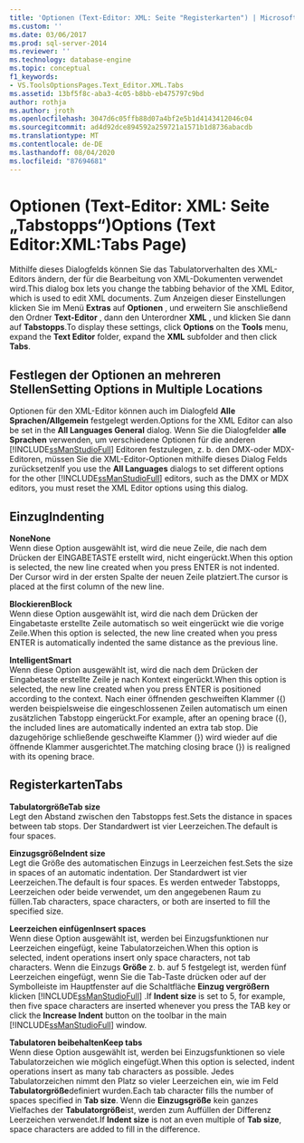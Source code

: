 ```yaml
---
title: 'Optionen (Text-Editor: XML: Seite "Registerkarten") | Microsoft-Dokumentation'
ms.custom: ''
ms.date: 03/06/2017
ms.prod: sql-server-2014
ms.reviewer: ''
ms.technology: database-engine
ms.topic: conceptual
f1_keywords:
- VS.ToolsOptionsPages.Text_Editor.XML.Tabs
ms.assetid: 13bf5f8c-aba3-4c05-b8bb-eb475797c9bd
author: rothja
ms.author: jroth
ms.openlocfilehash: 3047d6c05ffb88d07a4bf2e5b1d4143412046c04
ms.sourcegitcommit: ad4d92dce894592a259721a1571b1d8736abacdb
ms.translationtype: MT
ms.contentlocale: de-DE
ms.lasthandoff: 08/04/2020
ms.locfileid: "87694681"
---
```

# <a name="options-text-editorxmltabs-page"></a><span data-ttu-id="5cb60-102">Optionen (Text-Editor: XML: Seite „Tabstopps“)</span><span class="sxs-lookup"><span data-stu-id="5cb60-102">Options (Text Editor:XML:Tabs Page)</span></span>
  <span data-ttu-id="5cb60-103">Mithilfe dieses Dialogfelds können Sie das Tabulatorverhalten des XML-Editors ändern, der für die Bearbeitung von XML-Dokumenten verwendet wird.</span><span class="sxs-lookup"><span data-stu-id="5cb60-103">This dialog box lets you change the tabbing behavior of the XML Editor, which is used to edit XML documents.</span></span> <span data-ttu-id="5cb60-104">Zum Anzeigen dieser Einstellungen klicken Sie im Menü **Extras** auf **Optionen** , und erweitern Sie anschließend den Ordner **Text-Editor** , dann den Unterordner **XML** , und klicken Sie dann auf **Tabstopps**.</span><span class="sxs-lookup"><span data-stu-id="5cb60-104">To display these settings, click **Options** on the **Tools** menu, expand the **Text Editor** folder, expand the **XML** subfolder and then click **Tabs**.</span></span>  
  
## <a name="setting-options-in-multiple-locations"></a><span data-ttu-id="5cb60-105">Festlegen der Optionen an mehreren Stellen</span><span class="sxs-lookup"><span data-stu-id="5cb60-105">Setting Options in Multiple Locations</span></span>  
 <span data-ttu-id="5cb60-106">Optionen für den XML-Editor können auch im Dialogfeld **Alle Sprachen/Allgemein** festgelegt werden.</span><span class="sxs-lookup"><span data-stu-id="5cb60-106">Options for the XML Editor can also be set in the **All Languages General** dialog.</span></span> <span data-ttu-id="5cb60-107">Wenn Sie die Dialogfelder **alle Sprachen** verwenden, um verschiedene Optionen für die anderen [!INCLUDE[ssManStudioFull](../includes/ssmanstudiofull-md.md)] Editoren festzulegen, z. b. den DMX-oder MDX-Editoren, müssen Sie die XML-Editor-Optionen mithilfe dieses Dialog Felds zurücksetzen</span><span class="sxs-lookup"><span data-stu-id="5cb60-107">If you use the **All Languages** dialogs to set different options for the other [!INCLUDE[ssManStudioFull](../includes/ssmanstudiofull-md.md)] editors, such as the DMX or MDX editors, you must reset the XML Editor options using this dialog.</span></span>  
  
## <a name="indenting"></a><span data-ttu-id="5cb60-108">Einzug</span><span class="sxs-lookup"><span data-stu-id="5cb60-108">Indenting</span></span>  
 <span data-ttu-id="5cb60-109">**None**</span><span class="sxs-lookup"><span data-stu-id="5cb60-109">**None**</span></span>  
 <span data-ttu-id="5cb60-110">Wenn diese Option ausgewählt ist, wird die neue Zeile, die nach dem Drücken der EINGABETASTE erstellt wird, nicht eingerückt.</span><span class="sxs-lookup"><span data-stu-id="5cb60-110">When this option is selected, the new line created when you press ENTER is not indented.</span></span> <span data-ttu-id="5cb60-111">Der Cursor wird in der ersten Spalte der neuen Zeile platziert.</span><span class="sxs-lookup"><span data-stu-id="5cb60-111">The cursor is placed at the first column of the new line.</span></span>  
  
 <span data-ttu-id="5cb60-112">**Blockieren**</span><span class="sxs-lookup"><span data-stu-id="5cb60-112">**Block**</span></span>  
 <span data-ttu-id="5cb60-113">Wenn diese Option ausgewählt ist, wird die nach dem Drücken der Eingabetaste erstellte Zeile automatisch so weit eingerückt wie die vorige Zeile.</span><span class="sxs-lookup"><span data-stu-id="5cb60-113">When this option is selected, the new line created when you press ENTER is automatically indented the same distance as the previous line.</span></span>  
  
 <span data-ttu-id="5cb60-114">**Intelligent**</span><span class="sxs-lookup"><span data-stu-id="5cb60-114">**Smart**</span></span>  
 <span data-ttu-id="5cb60-115">Wenn diese Option ausgewählt ist, wird die nach dem Drücken der Eingabetaste erstellte Zeile je nach Kontext eingerückt.</span><span class="sxs-lookup"><span data-stu-id="5cb60-115">When this option is selected, the new line created when you press ENTER is positioned according to the context.</span></span> <span data-ttu-id="5cb60-116">Nach einer öffnenden geschweiften Klammer ({) werden beispielsweise die eingeschlossenen Zeilen automatisch um einen zusätzlichen Tabstopp eingerückt.</span><span class="sxs-lookup"><span data-stu-id="5cb60-116">For example, after an opening brace ({), the included lines are automatically indented an extra tab stop.</span></span> <span data-ttu-id="5cb60-117">Die dazugehörige schließende geschweifte Klammer (}) wird wieder auf die öffnende Klammer ausgerichtet.</span><span class="sxs-lookup"><span data-stu-id="5cb60-117">The matching closing brace (}) is realigned with its opening brace.</span></span>  
  
## <a name="tabs"></a><span data-ttu-id="5cb60-118">Registerkarten</span><span class="sxs-lookup"><span data-stu-id="5cb60-118">Tabs</span></span>  
 <span data-ttu-id="5cb60-119">**Tabulatorgröße**</span><span class="sxs-lookup"><span data-stu-id="5cb60-119">**Tab size**</span></span>  
 <span data-ttu-id="5cb60-120">Legt den Abstand zwischen den Tabstopps fest.</span><span class="sxs-lookup"><span data-stu-id="5cb60-120">Sets the distance in spaces between tab stops.</span></span> <span data-ttu-id="5cb60-121">Der Standardwert ist vier Leerzeichen.</span><span class="sxs-lookup"><span data-stu-id="5cb60-121">The default is four spaces.</span></span>  
  
 <span data-ttu-id="5cb60-122">**Einzugsgröße**</span><span class="sxs-lookup"><span data-stu-id="5cb60-122">**Indent size**</span></span>  
 <span data-ttu-id="5cb60-123">Legt die Größe des automatischen Einzugs in Leerzeichen fest.</span><span class="sxs-lookup"><span data-stu-id="5cb60-123">Sets the size in spaces of an automatic indentation.</span></span> <span data-ttu-id="5cb60-124">Der Standardwert ist vier Leerzeichen.</span><span class="sxs-lookup"><span data-stu-id="5cb60-124">The default is four spaces.</span></span> <span data-ttu-id="5cb60-125">Es werden entweder Tabstopps, Leerzeichen oder beide verwendet, um den angegebenen Raum zu füllen.</span><span class="sxs-lookup"><span data-stu-id="5cb60-125">Tab characters, space characters, or both are inserted to fill the specified size.</span></span>  
  
 <span data-ttu-id="5cb60-126">**Leerzeichen einfügen**</span><span class="sxs-lookup"><span data-stu-id="5cb60-126">**Insert spaces**</span></span>  
 <span data-ttu-id="5cb60-127">Wenn diese Option ausgewählt ist, werden bei Einzugsfunktionen nur Leerzeichen eingefügt, keine Tabulatorzeichen.</span><span class="sxs-lookup"><span data-stu-id="5cb60-127">When this option is selected, indent operations insert only space characters, not tab characters.</span></span> <span data-ttu-id="5cb60-128">Wenn die Einzugs **Größe** z. b. auf 5 festgelegt ist, werden fünf Leerzeichen eingefügt, wenn Sie die Tab-Taste drücken oder auf der Symbolleiste im Hauptfenster auf die Schaltfläche **Einzug vergrößern** klicken [!INCLUDE[ssManStudioFull](../includes/ssmanstudiofull-md.md)] .</span><span class="sxs-lookup"><span data-stu-id="5cb60-128">If **Indent size** is set to 5, for example, then five space characters are inserted whenever you press the TAB key or click the **Increase Indent** button on the toolbar in the main [!INCLUDE[ssManStudioFull](../includes/ssmanstudiofull-md.md)] window.</span></span>  
  
 <span data-ttu-id="5cb60-129">**Tabulatoren beibehalten**</span><span class="sxs-lookup"><span data-stu-id="5cb60-129">**Keep tabs**</span></span>  
 <span data-ttu-id="5cb60-130">Wenn diese Option ausgewählt ist, werden bei Einzugsfunktionen so viele Tabulatorzeichen wie möglich eingefügt.</span><span class="sxs-lookup"><span data-stu-id="5cb60-130">When this option is selected, indent operations insert as many tab characters as possible.</span></span> <span data-ttu-id="5cb60-131">Jedes Tabulatorzeichen nimmt den Platz so vieler Leerzeichen ein, wie im Feld **Tabulatorgröße**definiert wurden.</span><span class="sxs-lookup"><span data-stu-id="5cb60-131">Each tab character fills the number of spaces specified in **Tab size**.</span></span> <span data-ttu-id="5cb60-132">Wenn die **Einzugsgröße** kein ganzes Vielfaches der **Tabulatorgröße**ist, werden zum Auffüllen der Differenz Leerzeichen verwendet.</span><span class="sxs-lookup"><span data-stu-id="5cb60-132">If **Indent size** is not an even multiple of **Tab size**, space characters are added to fill in the difference.</span></span>  
  
  
